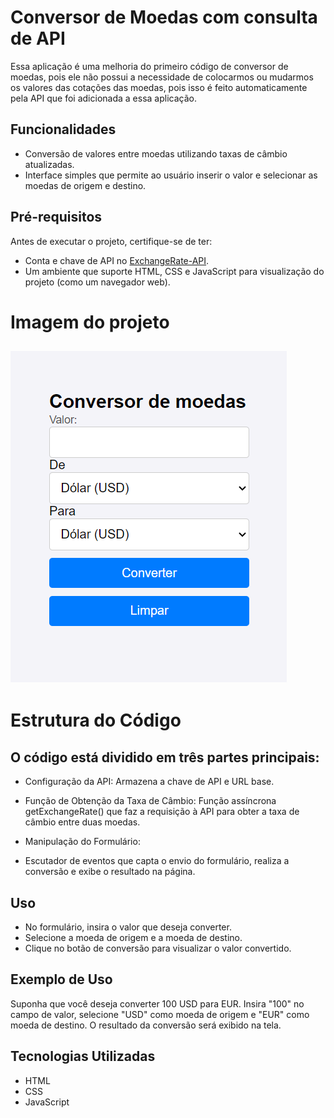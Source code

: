 # Conversor de Moedas com consulta de API 

Essa aplicação é uma melhoria do primeiro código de conversor de moedas, pois ele não possui a necessidade de colocarmos ou mudarmos os valores das cotações das moedas, pois isso é feito automaticamente pela API que foi adicionada a essa aplicação.

## Funcionalidades

- Conversão de valores entre moedas utilizando taxas de câmbio atualizadas.
- Interface simples que permite ao usuário inserir o valor e selecionar as moedas de origem e destino.

## Pré-requisitos

Antes de executar o projeto, certifique-se de ter:

- Conta e chave de API no [ExchangeRate-API](https://www.exchangerate-api.com/).
- Um ambiente que suporte HTML, CSS e JavaScript para visualização do projeto (como um navegador web).
# Imagem do projeto 

![Alt text](<img/Captura de tela 2024-11-07 100005.png>)
-------------------------------------------------------------------------------------------------------------------------------------------

# Estrutura do Código
## O código está dividido em três partes principais:

* Configuração da API: Armazena a chave de API e URL base.

* Função de Obtenção da Taxa de Câmbio:
Função assíncrona getExchangeRate() que faz a requisição à API para obter a taxa de câmbio entre duas moedas.

* Manipulação do Formulário:

* Escutador de eventos que capta o envio do formulário, realiza a conversão e exibe o resultado na página.

## Uso
* No formulário, insira o valor que deseja converter.
* Selecione a moeda de origem e a moeda de destino.
* Clique no botão de conversão para visualizar o valor convertido.
## Exemplo de Uso
Suponha que você deseja converter 100 USD para EUR. Insira "100" no campo de valor, selecione "USD" como moeda de origem e "EUR" como moeda de destino. O resultado da conversão será exibido na tela.

## Tecnologias Utilizadas
* HTML
* CSS
* JavaScript
